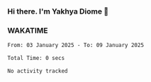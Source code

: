 ### Hi there. I'm Yakhya Diome 👋

### WAKATIME
<!--START_SECTION:waka-->

```txt
From: 03 January 2025 - To: 09 January 2025

Total Time: 0 secs

No activity tracked
```

<!--END_SECTION:waka-->
